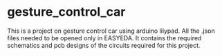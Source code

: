 # gesture_control_car
This is a project on gesture control car using arduino lilypad.
All the .json files needed to be opened only in EASYEDA.
It contains the required schematics and pcb designs of the circuits required for this project.
